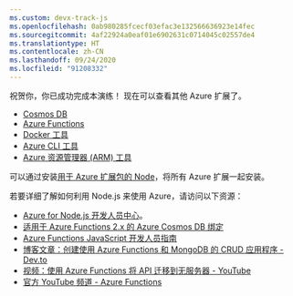 ```yaml
---
ms.custom: devx-track-js
ms.openlocfilehash: 0ab980285fcecf03efac3e132566636923e14fec
ms.sourcegitcommit: 4af22924a0eaf01e6902631c0714045c02557de4
ms.translationtype: HT
ms.contentlocale: zh-CN
ms.lasthandoff: 09/24/2020
ms.locfileid: "91208332"
---
```

祝贺你，你已成功完成本演练！ 现在可以查看其他 Azure 扩展了。

* [Cosmos DB](https://marketplace.visualstudio.com/items?itemName=ms-azuretools.vscode-cosmosdb)
* [Azure Functions](https://marketplace.visualstudio.com/items?itemName=ms-azuretools.vscode-azurefunctions)
* [Docker 工具](https://marketplace.visualstudio.com/items?itemName=ms-azuretools.vscode-docker)
* [Azure CLI 工具](https://marketplace.visualstudio.com/items?itemName=ms-vscode.azurecli)
* [Azure 资源管理器 (ARM) 工具](https://marketplace.visualstudio.com/items?itemName=msazurermtools.azurerm-vscode-tools)

可以通过安装[用于 Azure 扩展包的 Node](https://marketplace.visualstudio.com/items?itemName=ms-vscode.vscode-node-azure-pack)，将所有 Azure 扩展一起安装。

若要详细了解如何利用 Node.js 来使用 Azure，请访问以下资源：

* [Azure for Node.js 开发人员中心](../index.yml)。
* [适用于 Azure Functions 2.x 的 Azure Cosmos DB 绑定](/azure/azure-functions/functions-bindings-cosmosdb-v2?tabs=javascript)
* [Azure Functions JavaScript 开发人员指南](/azure/azure-functions/functions-reference-node)
* [博客文章：创建使用 Azure Functions 和 MongoDB 的 CRUD 应用程序 - Dev.to](https://dev.to/azure/ezra-s-potluck-day-4-of-25daysofserverless-challenge-4pd6)
* [视频：使用 Azure Functions 将 API 迁移到无服务器 - YouTube](https://youtu.be/89WXgaY-NqY)
* [官方 YouTube 频道 - Azure Functions](https://www.youtube.com/channel/UCtUYj6As_XFkOooUFnsJbYg)